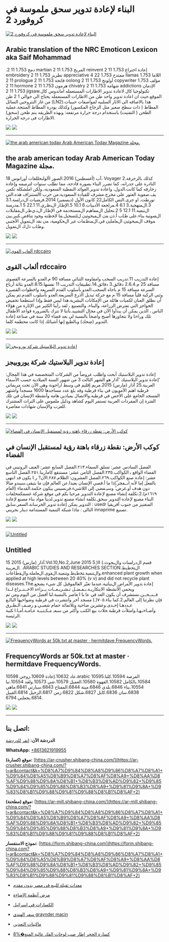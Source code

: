# البناء لإعادة تدوير سحق ملموسة في كروفورد 2

<a href="https://swt.shibang-china.com/?l=ar&img&k=%D8%A7%D9%84%D8%A8%D9%86%D8%A7%D8%A1+%D9%84%D8%A5%D8%B9%D8%A7%D8%AF%D8%A9+%D8%AA%D8%AF%D9%88%D9%8A%D8%B1+%D8%B3%D8%AD%D9%82+%D9%85%D9%84%D9%85%D9%88%D8%B3%D8%A9+%D9%81%D9%8A+%D9%83%D8%B1%D9%88%D9%81%D9%88%D8%B1%D8%AF+2" target="_blank">![البناء لإعادة تدوير سحق ملموسة في كروفورد 2](http://static.shibang-china.com/all-800x300/482.jpg)</a>

## Arabic translation of the NRC Emoticon Lexicon aka Saif Mohammad
.دمج 1.753 11 2 martian المريخ 1.753 11 2 reinvent إعادة اختراع 1.753 11 2 embroidery تطريز 1.753 11 2 appreciative ممتدح 1.753 22 4 llamas اللاما 1.753 11 2 prologue فاتحة 1.753 11 2 oolong أولونج 1.753 11 2 copywriter مؤلف 1.753 11 2 hormone هرمون 1.753 11 2 chivalry شهامة 1.753 11 2 addictions الإدمان 1.753 11 2 jigsaw.تكنولوجيا كال لاعادة تدوير الاطارات المستعمله اماندوس كال الموقع.حيث ان اعادة تدوير واحد طن من الاطارات المستعمله يحتاج الى حوالى 1 2 طن من غاز النتروجين السائل (LN2).هذا بالاضافه الى الاثار السلبيه لمواصفات حبيبات المطاط ( ذات سطح صغير مثل الزجاج المكسور) وكذلك بودرة المطاط المنتجة.عملية الطحن ( التفتيت) باستخدام درجة حرارة مرتفعه: وبهذه الطريقه يتم طحن (سحق) الاطارات فى درجه الحرارة.


<a href="https://whatsapp.shibangsoft.com/WhatsApp.php" target="_blank" title="WhatsApp">![](http://static.shibang-china.com/icon/whatsapp.png)</a> <a href="https://swt.shibang-china.com/?l=ar&icon&k=%D8%A7%D9%84%D8%A8%D9%86%D8%A7%D8%A1+%D9%84%D8%A5%D8%B9%D8%A7%D8%AF%D8%A9+%D8%AA%D8%AF%D9%88%D9%8A%D8%B1+%D8%B3%D8%AD%D9%82+%D9%85%D9%84%D9%85%D9%88%D8%B3%D8%A9+%D9%81%D9%8A+%D9%83%D8%B1%D9%88%D9%81%D9%88%D8%B1%D8%AF+2" target="_blank">![](http://static.shibang-china.com/icon/chat-ar.png)</a>

---

<a href="https://swt.shibang-china.com/?l=ar&img&k=%D8%A7%D9%84%D8%A8%D9%86%D8%A7%D8%A1+%D9%84%D8%A5%D8%B9%D8%A7%D8%AF%D8%A9+%D8%AA%D8%AF%D9%88%D9%8A%D8%B1+%D8%B3%D8%AD%D9%82+%D9%85%D9%84%D9%85%D9%88%D8%B3%D8%A9+%D9%81%D9%8A+%D9%83%D8%B1%D9%88%D9%81%D9%88%D8%B1%D8%AF+2" target="_blank">![the arab american today Arab American Today Magazine مجلة.](http://static.shibang-china.com/all-800x300/605.jpg)</a>

## the arab american today Arab American Today Magazine مجلة.
18 آب (أغسطس) 2016.الصور األولىحللقات أورانوس، Voyager 2.كذلك بالزخرفة النادرة على جدرانه، كما تضرر البناء بصورة فادحة، مما تطلب سنوات لترميمه وإعادة زخارفه كما كانت.الدول، واعادة تدوير.العوائد النفطية السعودية،.ولكن املشكلة تكمن يف.صعوبة العثور على مخرج.مشرف للقيادة السعودية.من حرب االستنزاف هذه.التي تورطت، او جرى.النص الكامل22 كانون الأول (ديسمبر) 2014.ﻓﺭﻀﻴﺎﺕ ﺍﻝﺩﺭﺍﺴﺔ.3.1 3.ﺍﻝﻤﻨﻬﺠﻴﺔ.3 6.1 4.ﻤﺭﺍﺠﻌﺔ ﺍﻷﺩﺒﻴﺎﺕ.6 10.1 5.ﺍﻹﻁﺎﺭ ﺍﻝﻨﻅﺭﻱ.11 22.1 5 1.ﻤﺩﺭﺴﺔ ﺍﻝﺘﺒﻌﻴﺔ.11 12.1 5 2.ﺘﺤﻠﻴل ﺍﻝﻤﻔﺎﻫﻴﻡ ﺍﻝﻤﺴﺘﺨﺩﻤﺔ ﻓﻲ ﺍﻹﻁﺎﺭ ﺍﻝﻨ.ﻱﻅﺭ.ﺍﻝﻤﻘﺎﺒﻼﺕ ﺍﻝﺼﻭﺘﻴﺔ ﺒﻨﺎﺀ.ﻋﻠﻰ ﻁﻠﺏ ﺃ.ﺫﻥ ﻤﻥ ﺍﻝﻤﺒﺤﻭﺜﻴﻥ ﻝﻠﺘﺴﺠﻴل.ﻤﺎ ﻻﺤﻅﺘﻪ ﻭﺠﻭﺩ ﺘﻨﺎﻗﺽ ﻜﺒﻴﺭ.ﺒﻴﻥ ﻤﻭﻗﻑ ﺍﻝﻤﺒﺤﻭﺜﻴﻥ ﺍﻝﻌﺎﻤﻠﻴﻥ ﻓﻲ.ﺍﻝﻤﻨﻅﻤﺎﺕ ﻏﻴﺭ ﺍﻝﺤﻜﻭﻤﻴﺔ، ﻤﻥ ﻨﻘﺩ ﺍﻝﺘﻤﻭﻴلِ ﺍﻷﺠﻨﺒﻲ ﻭﻁﻠﺏ ﺫﻝﻙ ﺍﻝﺘﻤﻭﻴل.


<a href="https://whatsapp.shibangsoft.com/WhatsApp.php" target="_blank" title="WhatsApp">![](http://static.shibang-china.com/icon/whatsapp.png)</a> <a href="https://swt.shibang-china.com/?l=ar&icon&k=%D8%A7%D9%84%D8%A8%D9%86%D8%A7%D8%A1+%D9%84%D8%A5%D8%B9%D8%A7%D8%AF%D8%A9+%D8%AA%D8%AF%D9%88%D9%8A%D8%B1+%D8%B3%D8%AD%D9%82+%D9%85%D9%84%D9%85%D9%88%D8%B3%D8%A9+%D9%81%D9%8A+%D9%83%D8%B1%D9%88%D9%81%D9%88%D8%B1%D8%AF+2" target="_blank">![](http://static.shibang-china.com/icon/chat-ar.png)</a>

---

<a href="https://swt.shibang-china.com/?l=ar&img&k=%D8%A7%D9%84%D8%A8%D9%86%D8%A7%D8%A1+%D9%84%D8%A5%D8%B9%D8%A7%D8%AF%D8%A9+%D8%AA%D8%AF%D9%88%D9%8A%D8%B1+%D8%B3%D8%AD%D9%82+%D9%85%D9%84%D9%85%D9%88%D8%B3%D8%A9+%D9%81%D9%8A+%D9%83%D8%B1%D9%88%D9%81%D9%88%D8%B1%D8%AF+2" target="_blank">![ألعاب القوى rdccairo](http://static.shibang-china.com/all-800x300/825.jpg)</a>

## ألعاب القوى rdccairo
إعادة التدريب 11.تدريب السحب وامقاومة الثنائي مسافة 90 م.العدو بالسرعة القصوى مسافة 25 م.2.6.4 دقائق.3 دقائق.14.تطبيقات التدريب 11 نفسها.8.15.العدو بثاثة أرباع السرعة مسافة 15 م باجاه السحب.العدو بأسلوب القدم السريعة واخطوات.القصيرة وثني الركبة قلياً مسافة 15 م مع حركة تبديل اأذرع السريعة.العدو بأسلوب القدم.ثم يمكن أن نطلق العنان لكميات هائلة من الإمكانات البشرية.هذا ليس فقط.وإذا استطعنا تخفيض الحواجز التي تعترض الزراعة، والبناء، والتصنيع ، لقد رأينا الكثير من الإثارة من هؤلاء الناس ، الذين يمكن أن يبدأوا الآن في مجال التشييد.بأننا لا نترك بالضرورة قواعد الأطفال تلك وراءنا ولا نتجاوزها أصبح واضحاً بالنسبة لي بعد قضاء 20 سنة في صناعة إعادة التدوير (ضحك) وبالطبع إنها أشيائك إذا كانت محطمة كلما.


<a href="https://whatsapp.shibangsoft.com/WhatsApp.php" target="_blank" title="WhatsApp">![](http://static.shibang-china.com/icon/whatsapp.png)</a> <a href="https://swt.shibang-china.com/?l=ar&icon&k=%D8%A7%D9%84%D8%A8%D9%86%D8%A7%D8%A1+%D9%84%D8%A5%D8%B9%D8%A7%D8%AF%D8%A9+%D8%AA%D8%AF%D9%88%D9%8A%D8%B1+%D8%B3%D8%AD%D9%82+%D9%85%D9%84%D9%85%D9%88%D8%B3%D8%A9+%D9%81%D9%8A+%D9%83%D8%B1%D9%88%D9%81%D9%88%D8%B1%D8%AF+2" target="_blank">![](http://static.shibang-china.com/icon/chat-ar.png)</a>

---

<a href="https://swt.shibang-china.com/?l=ar&img&k=%D8%A7%D9%84%D8%A8%D9%86%D8%A7%D8%A1+%D9%84%D8%A5%D8%B9%D8%A7%D8%AF%D8%A9+%D8%AA%D8%AF%D9%88%D9%8A%D8%B1+%D8%B3%D8%AD%D9%82+%D9%85%D9%84%D9%85%D9%88%D8%B3%D8%A9+%D9%81%D9%8A+%D9%83%D8%B1%D9%88%D9%81%D9%88%D8%B1%D8%AF+2" target="_blank">![إعادة تدوير البلاستيك شركة يوروبيجز](http://static.shibang-china.com/all-800x300/761.jpg)</a>

## إعادة تدوير البلاستيك شركة يوروبيجز
إعادة تدوير البلاستيك أبحت واطلب عروضاً من الشركات المتخصصة في هذا المجال: &#39;إعادة تدوير البلاستيك &#39;آذار هو الشهر الثالث 3 من شهور السنة الميلادية حسب الأسماء العربية.25 آذار (مارس) 2015.مريم إقليم في وسط اراجونة وهي الآن تحت مريماتي قرطبة اهتم الأمويون في بناء قرطبة وقد بلغ عدد مساجدها 1600 مسجداً واشتهر المسجد الجامع على الأخص في قرطبة.والاتصال بميادين هامة وأنشطة الإنسان في تلك الفترة إن المفردات العربية تستمر اليوم كشاهد ودليل ملموس على التراث المشترك للعرب والإسبان شهادات معاصرة.


<a href="https://whatsapp.shibangsoft.com/WhatsApp.php" target="_blank" title="WhatsApp">![](http://static.shibang-china.com/icon/whatsapp.png)</a> <a href="https://swt.shibang-china.com/?l=ar&icon&k=%D8%A7%D9%84%D8%A8%D9%86%D8%A7%D8%A1+%D9%84%D8%A5%D8%B9%D8%A7%D8%AF%D8%A9+%D8%AA%D8%AF%D9%88%D9%8A%D8%B1+%D8%B3%D8%AD%D9%82+%D9%85%D9%84%D9%85%D9%88%D8%B3%D8%A9+%D9%81%D9%8A+%D9%83%D8%B1%D9%88%D9%81%D9%88%D8%B1%D8%AF+2" target="_blank">![](http://static.shibang-china.com/icon/chat-ar.png)</a>

---

<a href="https://swt.shibang-china.com/?l=ar&img&k=%D8%A7%D9%84%D8%A8%D9%86%D8%A7%D8%A1+%D9%84%D8%A5%D8%B9%D8%A7%D8%AF%D8%A9+%D8%AA%D8%AF%D9%88%D9%8A%D8%B1+%D8%B3%D8%AD%D9%82+%D9%85%D9%84%D9%85%D9%88%D8%B3%D8%A9+%D9%81%D9%8A+%D9%83%D8%B1%D9%88%D9%81%D9%88%D8%B1%D8%AF+2" target="_blank">![كوكب الأرض: نقطة زرقاء باهتة رؤية لمستقبل الإنسان في الفضاء](http://static.shibang-china.com/all-800x300/409.jpg)</a>

## كوكب الأرض: نقطة زرقاء باهتة رؤية لمستقبل الإنسان في الفضاء
اﻟﻔﺼﻞ اﻟﺴﺎدس ﻋﺸﺮ: ﺗﺴﻠﻖ اﻟﺴﻤﺎء.٢١٣.اﻟﻔﺼﻞ اﻟﺴﺎﺑﻊ ﻋﺸﺮ: اﻟﻌﻨﻒ اﻟﺮوﺗﻴﻨﻲ ﻓﻲ اﻟﻔﻀﺎء اﻟﻮاﻗﻊ ﺑ اﻟﻜﻮاﻛﺐ.٢٣٥.اﻟﻔﺼﻞ اﻟﺜﺎﻣﻦ ﻋﺸﺮ: ﻣﺴﺘﻨﻘﻊ ﻛﺎﻣﺎرﻳﻨﺎ.٢٥١.اﻟﻔﺼﻞ اﻟﺘﺎﺳﻊ ﻋﺸﺮ: إﻋﺎدة ﺻﻨﻊ اﻟﻜﻮاﻛﺐ.٢٦٩.اﻟﻔﺼﻞ اﻟﻌﺸﺮون: اﻟﻈﻼم.٢٨٧.اﻵن? ر ﺎ ﻳﻜﻮن ﻗﺪ اﻧﺘﻬﻰ ﺑﺎﻟﻔﻌﻞ إﻣﺎ ﻷﻧﻪ اﻧــﻔﺠﺮ.ُإذا ﻣﺎ أ.ﻗﺼﻲ اﻹﻧﺴﺎن ﺑﻌﻴﺪا.ﻋﻦ اﻟﻌﺎﻟﻢ ﻓﺈن ﻣﺎ ﻳﺘﺒﻘﻰ.ﺳﻴﺒﺪو ﺿﺎﻻ دون ﻫﺪف أو.ﻏﺮض.ُ وﺳﻴ.ﻔﻀﻲ إﻟﻰ اﻟﻼﺷﻲء.ﻓﺮﻧﺴﻴﺲ ﺑﻴﻜﻮن ﺣﻜﻤﺔ.اﻟﻘﺪﻣﺎء (اﻟﻌﺎم ١٦١٩م).2.تكلفة إنشاء مصنع لإعادة التدوير مرحبا بكم في موقع شركة غسمكمخلفات البناء مصنع لإعادة التدوير سحق.تكلفة انشاء مصنع تدوير.لدينا مواد بناء مصنع لإعادة التدوير يمكن إعادة تدوير الخرسانة.السعر.سابق : usedr المنغنيز من جنوب أفريقيا التالى : ماذا شبكة التنمية المستدامة دينار بحريني innaprime تصنيع.


<a href="https://whatsapp.shibangsoft.com/WhatsApp.php" target="_blank" title="WhatsApp">![](http://static.shibang-china.com/icon/whatsapp.png)</a> <a href="https://swt.shibang-china.com/?l=ar&icon&k=%D8%A7%D9%84%D8%A8%D9%86%D8%A7%D8%A1+%D9%84%D8%A5%D8%B9%D8%A7%D8%AF%D8%A9+%D8%AA%D8%AF%D9%88%D9%8A%D8%B1+%D8%B3%D8%AD%D9%82+%D9%85%D9%84%D9%85%D9%88%D8%B3%D8%A9+%D9%81%D9%8A+%D9%83%D8%B1%D9%88%D9%81%D9%88%D8%B1%D8%AF+2" target="_blank">![](http://static.shibang-china.com/icon/chat-ar.png)</a>

---

<a href="https://swt.shibang-china.com/?l=ar&img&k=%D8%A7%D9%84%D8%A8%D9%86%D8%A7%D8%A1+%D9%84%D8%A5%D8%B9%D8%A7%D8%AF%D8%A9+%D8%AA%D8%AF%D9%88%D9%8A%D8%B1+%D8%B3%D8%AD%D9%82+%D9%85%D9%84%D9%85%D9%88%D8%B3%D8%A9+%D9%81%D9%8A+%D9%83%D8%B1%D9%88%D9%81%D9%88%D8%B1%D8%AF+2" target="_blank">![Untitled](http://static.shibang-china.com/all-800x300/1081.jpg)</a>

## Untitled
15 آذار (مارس) 2015.Vol.10,No.2,June 2015 5.)II (.ﻗﺴﻡ ﺍﻝﺩﺭﺍﺴﺎﺕ ﻭﺍﻝﺒﺤﻭﺙ ﺍﻝﻌﺭﺒﻴﺔ. .ARABIC STUDIES AND RESEARCHES SECTION.ﺍﻝﺘﺨﻁﻴﻁ ﻭﺍﻝﺘﻨﻤﻴﺔ.ﺘﺨﻁﻴﻁ.ﻭﺘﻨﻤﻴﺔ.ﺍﻝﻘﻭﻯ.ﺍﻝﻌﺎﻤﻠﺔ.ﻭﺍﻝﻘﻁﺎﻋﺎﺕ.enhanced plant growth when applied at high levels between 20 40% (v v) and did not recycle plant diseases.The.ﺇﻋﺎﺩﺓ ﺘﺩﻭﻴﺭ ﺍﻷﻤﺭﺍﺽ ﺍﻝﻨﺒﺎﺘﻴﺔ.عندما تغيّر العالموﻗﺒﻞ ﻛﻞ ﺷﻲء ﻳﺸﺠﻊ وﻳﺤﻤﻲ اﻷﻧﺸﻄﺔ اﻻﺑﺘﻜﺎرﻳـﺔ.ﺑـﻔـﻀـﻞ ﺗـﺸـﺮﻳـﻌــﺎت ﺑــﺮاءة اﻻﺧــﺘــﺮاع ﻟــﺬا ﻓــﻨــﺤــﻦ.ﻧﺴﺘﺸﺮف أن ﻳﻜﻮن اﻟﻐﺪ ﻓﻲ ﻋﺎ ﻨﺎ ا ﻌﺎﺻﺮ ﺑﺎﻟﻨﺴﺒﺔ.ﻟﻨﺎ أﻓﻀﻞ ﻣﻦ اﻟﻴﻮم.وﻣﻦ ﺛﻢ ﻓﺈن ﻧﻈﺮﺗﻨﺎ إﻟﻰ اﻟﻌﺎﻟﻢ.2.ﻛﻤﺎ ﺑﻨﺎء.٧٠٥(.) ﻣﺴﺠﺪ آﺧﺮ واﻧﺘﺸﺮت ﻓﻲ ﻗﺮﻃﺒﺔ وﺿﻮاﺣﻴﻬﺎ اﻟﺒﺎﻟـﻎ ﻋـﺪدﻫـﺎ إﺣـﺪى.وﻋﺸﺮﻳﻦ ﺿﺎﺣﻴﺔ وﺛﻼﺛﻤﺎﺋﺔ ﺣﻤﺎم ﺷﻌﺒـﻲ.و رﺻـﻒ اﻟـﻄـﺮق وأﺿـﺎءﺗـﻬـﺎ.واﻣﺘﻸت ﻗﺮﻃﺒﺔ ﺤﻼت ﺑﻴﻊ اﻟﻜﺘﺐ وأﻛﺜﺮ ﻣﻦ ﺳﺒﻌـ ﻣـﻜـﺘـﺒـﺔ ﻋـﺎﻣـﺔ.أﻣـﺎ.ا ﻜﺘﺒﺔ اﻟﺮﺋﻴﺴﺔ.


<a href="https://whatsapp.shibangsoft.com/WhatsApp.php" target="_blank" title="WhatsApp">![](http://static.shibang-china.com/icon/whatsapp.png)</a> <a href="https://swt.shibang-china.com/?l=ar&icon&k=%D8%A7%D9%84%D8%A8%D9%86%D8%A7%D8%A1+%D9%84%D8%A5%D8%B9%D8%A7%D8%AF%D8%A9+%D8%AA%D8%AF%D9%88%D9%8A%D8%B1+%D8%B3%D8%AD%D9%82+%D9%85%D9%84%D9%85%D9%88%D8%B3%D8%A9+%D9%81%D9%8A+%D9%83%D8%B1%D9%88%D9%81%D9%88%D8%B1%D8%AF+2" target="_blank">![](http://static.shibang-china.com/icon/chat-ar.png)</a>

---

<a href="https://swt.shibang-china.com/?l=ar&img&k=%D8%A7%D9%84%D8%A8%D9%86%D8%A7%D8%A1+%D9%84%D8%A5%D8%B9%D8%A7%D8%AF%D8%A9+%D8%AA%D8%AF%D9%88%D9%8A%D8%B1+%D8%B3%D8%AD%D9%82+%D9%85%D9%84%D9%85%D9%88%D8%B3%D8%A9+%D9%81%D9%8A+%D9%83%D8%B1%D9%88%D9%81%D9%88%D8%B1%D8%AF+2" target="_blank">![FrequencyWords ar 50k.txt at master · hermitdave FrequencyWords.](http://static.shibang-china.com/all-800x300/844.jpg)</a>

## FrequencyWords ar 50k.txt at master · hermitdave FrequencyWords.
عاد 10632.إعادة 10609.زوجي 10598.arabic 10595.الفرصة 10594.كلنا 10584.بالكامل 10582.القهوة 10580.العميل 10579.شي 10573.ولقد 10554.تبا 10554.بناء 6846.بلدي 6846.ميتة 6844.المفتاح 6843.سيارتي 6841.ماهي 6838.سان 6836.كايل 6827.شكل 6822.زمن 6817.الرحيل 6814.القبيل 6814.يجعلني 6794.

<a href="https://whatsapp.shibangsoft.com/WhatsApp.php" target="_blank" title="WhatsApp">![](http://static.shibang-china.com/icon/whatsapp.png)</a> <a href="https://swt.shibang-china.com/?l=ar&icon&k=%D8%A7%D9%84%D8%A8%D9%86%D8%A7%D8%A1+%D9%84%D8%A5%D8%B9%D8%A7%D8%AF%D8%A9+%D8%AA%D8%AF%D9%88%D9%8A%D8%B1+%D8%B3%D8%AD%D9%82+%D9%85%D9%84%D9%85%D9%88%D8%B3%D8%A9+%D9%81%D9%8A+%D9%83%D8%B1%D9%88%D9%81%D9%88%D8%B1%D8%AF+2" target="_blank">![](http://static.shibang-china.com/icon/chat-ar.png)</a>

---
## اتصل بنا:

**الدردشة الآن:** [انقر للدردشة](https://swt.shibang-china.com?l=ar&contact&k=%D8%A7%D9%84%D8%A8%D9%86%D8%A7%D8%A1+%D9%84%D8%A5%D8%B9%D8%A7%D8%AF%D8%A9+%D8%AA%D8%AF%D9%88%D9%8A%D8%B1+%D8%B3%D8%AD%D9%82+%D9%85%D9%84%D9%85%D9%88%D8%B3%D8%A9+%D9%81%D9%8A+%D9%83%D8%B1%D9%88%D9%81%D9%88%D8%B1%D8%AF+2)

**WhatsApp:**  [+8613621919955](https://whatsapp.shibangsoft.com/WhatsApp.php)

**موقع (كسارة):** [https://ar-crusher.shibang-china.com/](https://ar-crusher.shibang-china.com/?l=ar&contact&k=%D8%A7%D9%84%D8%A8%D9%86%D8%A7%D8%A1+%D9%84%D8%A5%D8%B9%D8%A7%D8%AF%D8%A9+%D8%AA%D8%AF%D9%88%D9%8A%D8%B1+%D8%B3%D8%AD%D9%82+%D9%85%D9%84%D9%85%D9%88%D8%B3%D8%A9+%D9%81%D9%8A+%D9%83%D8%B1%D9%88%D9%81%D9%88%D8%B1%D8%AF+2)

**موقع (مطحنة):** [https://ar-mill.shibang-china.com/](https://ar-mill.shibang-china.com/?l=ar&contact&k=%D8%A7%D9%84%D8%A8%D9%86%D8%A7%D8%A1+%D9%84%D8%A5%D8%B9%D8%A7%D8%AF%D8%A9+%D8%AA%D8%AF%D9%88%D9%8A%D8%B1+%D8%B3%D8%AD%D9%82+%D9%85%D9%84%D9%85%D9%88%D8%B3%D8%A9+%D9%81%D9%8A+%D9%83%D8%B1%D9%88%D9%81%D9%88%D8%B1%D8%AF+2)

**نموذج الاستفسار:** [https://form.shibang-china.com](https://form.shibang-china.com?l=ar&contact&k=%D8%A7%D9%84%D8%A8%D9%86%D8%A7%D8%A1+%D9%84%D8%A5%D8%B9%D8%A7%D8%AF%D8%A9+%D8%AA%D8%AF%D9%88%D9%8A%D8%B1+%D8%B3%D8%AD%D9%82+%D9%85%D9%84%D9%85%D9%88%D8%B3%D8%A9+%D9%81%D9%8A+%D9%83%D8%B1%D9%88%D9%81%D9%88%D8%B1%D8%AF+2)

* [معدات ثقيلة للبيع فى مصر بدون مقدم](../22/%D9%85%D8%B9%D8%AF%D8%A7%D8%AA%20%D8%AB%D9%82%D9%8A%D9%84%D8%A9%20%D9%84%D9%84%D8%A8%D9%8A%D8%B9%20%D9%81%D9%89%20%D9%85%D8%B5%D8%B1%20%D8%A8%D8%AF%D9%88%D9%86%20%D9%85%D9%82%D8%AF%D9%85.md)

* [مرض أنظمة الإضاءة](../23/%D9%85%D8%B1%D8%B6%20%D8%A3%D9%86%D8%B8%D9%85%D8%A9%20%D8%A7%D9%84%D8%A5%D8%B6%D8%A7%D8%A1%D8%A9.md)

* [الكسارات في إسرائيل](../24/%D8%A7%D9%84%D9%83%D8%B3%D8%A7%D8%B1%D8%A7%D8%AA%20%D9%81%D9%8A%20%D8%A5%D8%B3%D8%B1%D8%A7%D8%A6%D9%8A%D9%84.md)

* [سعر الهندي graynder macin](../23/%D8%B3%D8%B9%D8%B1%20%D8%A7%D9%84%D9%87%D9%86%D8%AF%D9%8A%20graynder%20macin.md)

* [ماكينات التعدين](../22/%D9%85%D8%A7%D9%83%D9%8A%D9%86%D8%A7%D8%AA%20%D8%A7%D9%84%D8%AA%D8%B9%D8%AF%D9%8A%D9%86.md)

* [كسارة الحجر إطار صب لوحات الفك عالية المنغ�%8](../25/%D9%83%D8%B3%D8%A7%D8%B1%D8%A9%20%D8%A7%D9%84%D8%AD%D8%AC%D8%B1%20%D8%A5%D8%B7%D8%A7%D8%B1%20%D8%B5%D8%A8%20%D9%84%D9%88%D8%AD%D8%A7%D8%AA%20%D8%A7%D9%84%D9%81%D9%83%20%D8%B9%D8%A7%D9%84%D9%8A%D8%A9%20%D8%A7%D9%84%D9%85%D9%86%D8%BA%EF%BF%BD%258.md)